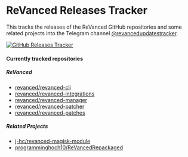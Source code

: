 # ReVanced Releases Tracker

This tracks the releases of the ReVanced GitHub repositories
and some related projects
into the Telegram channel
[@revancedupdatestracker](https://t.me/revancedupdatestracker).

[![GitHub Releases Tracker](https://github.com/programminghoch10/tracker-collection/actions/workflows/github-releases.yml/badge.svg)](https://github.com/programminghoch10/tracker-collection/actions/workflows/github-releases.yml)

#### Currently tracked repositories
##### ReVanced
- [revanced/revanced-cli](https://github.com/revanced/revanced-cli)
- [revanced/revanced-integrations](https://github.com/revanced/revanced-integrations)
- [revanced/revanced-manager](https://github.com/revanced/revanced-manager)
- [revanced/revanced-patcher](https://github.com/revanced/revanced-patcher)
- [revanced/revanced-patches](https://github.com/revanced/revanced-patches)
##### Related Projects
- [j-hc/revanced-magisk-module](https://github.com/j-hc/revanced-magisk-module)
- [programminghoch10/ReVancedRepackaged](https://github.com/programminghoch10/ReVancedRepackaged)
